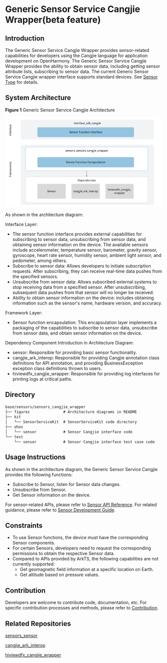 # Generic Sensor Service Cangjie Wrapper(beta feature)

## Introduction

The Generic Sensor Service Cangjie Wrapper provides sensor-related capabilities for developers using the Cangjie language for application development on OpenHarmony. The Generic Sensor Service Cangjie Wrapper  provides the ability to obtain sensor data, including getting sensor attribute lists, subscribing to sensor data. The current Generic Sensor Service Cangjie wrapper interface supports standard devices.
See [Sensor Type](https://gitcode.com/openharmony-sig/arkcompiler_cangjie_ark_interop/blob/master/doc/Dev_Guide/source_en/device/sensor/cj-sensor-overview.md) for details.

## System Architecture

**Figure 1** Generic Sensor Service Cangjie Architecture

![Generic Sensor Service Cangjie Architecture](figures/sensors_cangjie_wrapper_architecture_en.png)

As shown in the architecture diagram:

Interface Layer:

- The sensor function interface provides external capabilities for subscribing to sensor data, unsubscribing from sensor data, and obtaining sensor information on the device. The available sensors include accelerometer, temperature sensor, barometer, gravity sensor, gyroscope, heart rate sensor, humidity sensor, ambient light sensor, and pedometer, among others.
- Subscribe to sensor data: Allows developers to initiate subscription requests. After subscribing, they can receive real-time data pushes from the specified sensors.
- Unsubscribe from sensor data: Allows subscribed external systems to stop receiving data from a specified sensor. After unsubscribing, subsequent data pushes from that sensor will no longer be received.
- Ability to obtain sensor information on the device: includes obtaining information such as the sensor's name, hardware version, and accuracy.

Framework Layer:

- Sensor function encapsulation: This encapsulation layer implements a packaging of the capabilities to subscribe to sensor data, unsubscribe from sensor data, and obtain sensor information on the device.

Dependency Component Introduction in Architecture Diagram:

- sensor: Responsible for providing basic sensor functionality.
- cangjie_ark_interop: Responsible for providing Cangjie annotation class definitions for API annotation, and providing BusinessException exception class definitions thrown to users.
- hiviewdfx_cangjie_wrapper: Responsible for providing log interfaces for printing logs at critical paths.

## Directory

```
base/sensors/sensors_cangjie_wrapper   
├── figures               # Architecture diagrams in README
├── kit
│   └── SensorServiceKit  # SensorServiceKit code directory
├── ohos
│   └── sensor            # Sensor Cangjie interface code
└── test
    └── sensor            # Sensor Cangjie interface test case code
```

## Usage Instructions

As shown in the architecture diagram, the Generic Sensor Service Cangjie provides the following functions:

- Subscribe to Sensor, listen for Sensor data changes.
- Unsubscribe from Sensor.
- Get Sensor information on the device.

For sensor-related APIs, please refer to [Sensor API Reference](https://gitcode.com/openharmony-sig/arkcompiler_cangjie_ark_interop/blob/master/doc/API_Reference/source_en/apis/SensorServiceKit/cj-apis-sensor.md). For related guidance, please refer to [Sensor Development Guide](https://gitcode.com/openharmony-sig/arkcompiler_cangjie_ark_interop/blob/master/doc/Dev_Guide/source_en/device/sensor/cj-sensor-guidelines.md).

## Constraints

* To use Sensor functions, the device must have the corresponding Sensor components.
* For certain Sensors, developers need to request the corresponding permissions to obtain the respective Sensor data.
* Compared to APIs provided by ArkTS, the following capabilities are not currently supported:
  * Get geomagnetic field information at a specific location on Earth.
  * Get altitude based on pressure values.

## Contribution

Developers are welcome to contribute code, documentation, etc. For specific contribution processes and methods, please refer to [Contribution](https://gitcode.com/openharmony/docs/blob/master/en/contribute/how-to-contribute.md).

## Related Repositories

[sensors\_sensor](https://gitcode.com/openharmony/sensors_sensor/blob/master/README.md)

[cangjie_ark_interop](https://gitcode.com/openharmony-sig/arkcompiler_cangjie_ark_interop/blob/master/README.md)

[hiviewdfx_cangjie_wrapper](https://gitcode.com/openharmony-sig/hiviewdfx_hiviewdfx_cangjie_wrapper/blob/master/README.md)

